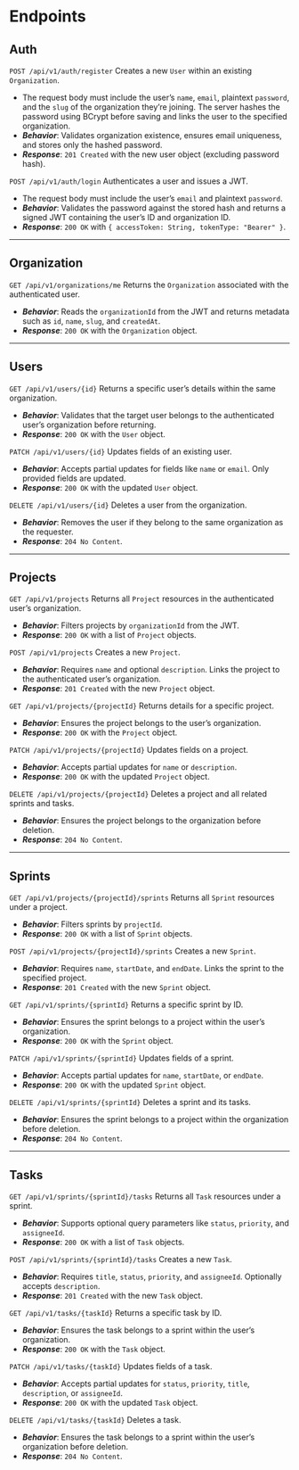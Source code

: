 # Endpoints

## Auth

`POST /api/v1/auth/register` Creates a new `User` within an existing `Organization`.

* The request body must include the user’s `name`, `email`, plaintext `password`, and the `slug` of the organization they’re joining. The server hashes the password using BCrypt before saving and links the user to the specified organization.
* **_Behavior_**: Validates organization existence, ensures email uniqueness, and stores only the hashed password.
* **_Response_**: `201 Created` with the new user object (excluding password hash).

`POST /api/v1/auth/login` Authenticates a user and issues a JWT.

* The request body must include the user’s `email` and plaintext `password`.
* **_Behavior_**: Validates the password against the stored hash and returns a signed JWT containing the user’s ID and organization ID.
* **_Response_**: `200 OK` with `{ accessToken: String, tokenType: "Bearer" }`.

---

## Organization

`GET /api/v1/organizations/me` Returns the `Organization` associated with the authenticated user.

* **_Behavior_**: Reads the `organizationId` from the JWT and returns metadata such as `id`, `name`, `slug`, and `createdAt`.
* **_Response_**: `200 OK` with the `Organization` object.

---

## Users

`GET /api/v1/users/{id}` Returns a specific user’s details within the same organization.

* **_Behavior_**: Validates that the target user belongs to the authenticated user’s organization before returning.
* **_Response_**: `200 OK` with the `User` object.

`PATCH /api/v1/users/{id}` Updates fields of an existing user.

* **_Behavior_**: Accepts partial updates for fields like `name` or `email`. Only provided fields are updated.
* **_Response_**: `200 OK` with the updated `User` object.

`DELETE /api/v1/users/{id}` Deletes a user from the organization.

* **_Behavior_**: Removes the user if they belong to the same organization as the requester.
* **_Response_**: `204 No Content`.

---

## Projects

`GET /api/v1/projects` Returns all `Project` resources in the authenticated user’s organization.

* **_Behavior_**: Filters projects by `organizationId` from the JWT.
* **_Response_**: `200 OK` with a list of `Project` objects.

`POST /api/v1/projects` Creates a new `Project`.

* **_Behavior_**: Requires `name` and optional `description`. Links the project to the authenticated user’s organization.
* **_Response_**: `201 Created` with the new `Project` object.

`GET /api/v1/projects/{projectId}` Returns details for a specific project.

* **_Behavior_**: Ensures the project belongs to the user’s organization.
* **_Response_**: `200 OK` with the `Project` object.

`PATCH /api/v1/projects/{projectId}` Updates fields on a project.

* **_Behavior_**: Accepts partial updates for `name` or `description`.
* **_Response_**: `200 OK` with the updated `Project` object.

`DELETE /api/v1/projects/{projectId}` Deletes a project and all related sprints and tasks.

* **_Behavior_**: Ensures the project belongs to the organization before deletion.
* **_Response_**: `204 No Content`.

---

## Sprints

`GET /api/v1/projects/{projectId}/sprints` Returns all `Sprint` resources under a project.

* **_Behavior_**: Filters sprints by `projectId`.
* **_Response_**: `200 OK` with a list of `Sprint` objects.

`POST /api/v1/projects/{projectId}/sprints` Creates a new `Sprint`.

* **_Behavior_**: Requires `name`, `startDate`, and `endDate`. Links the sprint to the specified project.
* **_Response_**: `201 Created` with the new `Sprint` object.

`GET /api/v1/sprints/{sprintId}` Returns a specific sprint by ID.

* **_Behavior_**: Ensures the sprint belongs to a project within the user’s organization.
* **_Response_**: `200 OK` with the `Sprint` object.

`PATCH /api/v1/sprints/{sprintId}` Updates fields of a sprint.

* **_Behavior_**: Accepts partial updates for `name`, `startDate`, or `endDate`.
* **_Response_**: `200 OK` with the updated `Sprint` object.

`DELETE /api/v1/sprints/{sprintId}` Deletes a sprint and its tasks.

* **_Behavior_**: Ensures the sprint belongs to a project within the organization before deletion.
* **_Response_**: `204 No Content`.

---

## Tasks

`GET /api/v1/sprints/{sprintId}/tasks` Returns all `Task` resources under a sprint.

* **_Behavior_**: Supports optional query parameters like `status`, `priority`, and `assigneeId`.
* **_Response_**: `200 OK` with a list of `Task` objects.

`POST /api/v1/sprints/{sprintId}/tasks` Creates a new `Task`.

* **_Behavior_**: Requires `title`, `status`, `priority`, and `assigneeId`. Optionally accepts `description`.
* **_Response_**: `201 Created` with the new `Task` object.

`GET /api/v1/tasks/{taskId}` Returns a specific task by ID.

* **_Behavior_**: Ensures the task belongs to a sprint within the user’s organization.
* **_Response_**: `200 OK` with the `Task` object.

`PATCH /api/v1/tasks/{taskId}` Updates fields of a task.

* **_Behavior_**: Accepts partial updates for `status`, `priority`, `title`, `description`, or `assigneeId`.
* **_Response_**: `200 OK` with the updated `Task` object.

`DELETE /api/v1/tasks/{taskId}` Deletes a task.

* **_Behavior_**: Ensures the task belongs to a sprint within the user’s organization before deletion.
* **_Response_**: `204 No Content`.
